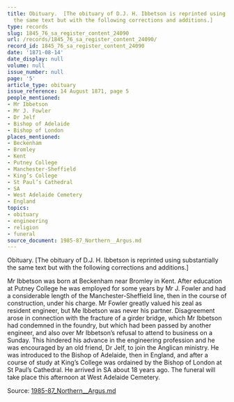 ```yaml
---
title: Obituary.  [The obituary of D.J. H. Ibbetson is reprinted using substantially
  the same text but with the following corrections and additions.]
type: records
slug: 1845_76_sa_register_content_24090
url: /records/1845_76_sa_register_content_24090/
record_id: 1845_76_sa_register_content_24090
date: '1871-08-14'
date_display: null
volume: null
issue_number: null
page: '5'
article_type: obituary
issue_reference: 14 August 1871, page 5
people_mentioned:
- Mr Ibbetson
- Mr J. Fowler
- Dr Jelf
- Bishop of Adelaide
- Bishop of London
places_mentioned:
- Beckenham
- Bromley
- Kent
- Putney College
- Manchester-Sheffield
- King’s College
- St Paul’s Cathedral
- SA
- West Adelaide Cemetery
- England
topics:
- obituary
- engineering
- religion
- funeral
source_document: 1985-87_Northern__Argus.md
---
```


Obituary.  [The obituary of D.J. H. Ibbetson is reprinted using substantially the same text but with the following corrections and additions.]

Mr Ibbetson was born at Beckenham near Bromley in Kent.  After education at Putney College he was employed for some years by Mr J. Fowler and had a considerable length of the Manchester-Sheffield line, then in the course of construction, under his charge.  Mr Fowler greatly valued his zeal as resident engineer, but Me Ibbetson was never his partner.  Disagreement arose in connection with the fracture of a girder bridge, which Mr Ibbetson had condemned in the foundry, but which had been passed by another engineer, and also over Mr Ibbetson’s refusal to attend to business on a Sunday.  This hindered his advance in the engineering profession and he was encouraged by an old friend, Dr Jelf, to join the Anglican ministry.  He was introduced to the Bishop of Adelaide, then in England, and after a course of study at King’s College was ordained by the Bishop of London at St Paul’s Cathedral.  He arrived in SA about 18 years ago.  The funeral will take place this afternoon at West Adelaide Cemetery.

Source: [1985-87_Northern__Argus.md](/downloads/markdown/1985-87_Northern__Argus.md)
